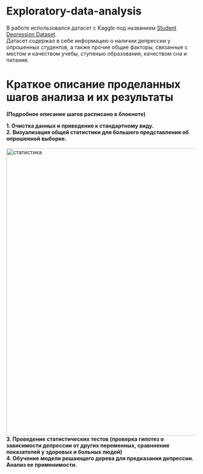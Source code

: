 # Exploratory-data-analysis

В работе использовался датасет с Kaggle под названием [Student Depression Dataset](https://www.kaggle.com/datasets/hopesb/student-depression-dataset). \
Датасет содержал в себе информацию о наличии депрессии у опрошенных студентов, а также прочие общие факторы, связанные с местом и качеством учебы, ступенью образования, качеством сна и питания.

# Краткое описание проделанных шагов анализа и их результаты
**(Подробное описание шагов расписано в блокноте)**

**1. Очистка данных и приведение к стандартному виду.**\
**2. Визуализация общей статистики для большего представления об опрошенной выборке.**\
\
<img width="761" alt="статистика" src="https://github.com/user-attachments/assets/b5220bf9-882f-41c4-9607-ab9c5d55a2bb" />
\
**3. Проведение статистических тестов (проверка гипотез о зависимости депрессии от других переменных, сравннение показателей у здоровых и больных людей)**\
**4. Обучение модели решающего дерева для предказания депрессии. Анализ ее применимости.**
